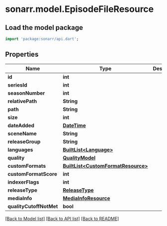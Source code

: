 # sonarr.model.EpisodeFileResource

## Load the model package
```dart
import 'package:sonarr/api.dart';
```

## Properties
Name | Type | Description | Notes
------------ | ------------- | ------------- | -------------
**id** | **int** |  | [optional] 
**seriesId** | **int** |  | [optional] 
**seasonNumber** | **int** |  | [optional] 
**relativePath** | **String** |  | [optional] 
**path** | **String** |  | [optional] 
**size** | **int** |  | [optional] 
**dateAdded** | [**DateTime**](DateTime.md) |  | [optional] 
**sceneName** | **String** |  | [optional] 
**releaseGroup** | **String** |  | [optional] 
**languages** | [**BuiltList&lt;Language&gt;**](Language.md) |  | [optional] 
**quality** | [**QualityModel**](QualityModel.md) |  | [optional] 
**customFormats** | [**BuiltList&lt;CustomFormatResource&gt;**](CustomFormatResource.md) |  | [optional] 
**customFormatScore** | **int** |  | [optional] 
**indexerFlags** | **int** |  | [optional] 
**releaseType** | [**ReleaseType**](ReleaseType.md) |  | [optional] 
**mediaInfo** | [**MediaInfoResource**](MediaInfoResource.md) |  | [optional] 
**qualityCutoffNotMet** | **bool** |  | [optional] 

[[Back to Model list]](../README.md#documentation-for-models) [[Back to API list]](../README.md#documentation-for-api-endpoints) [[Back to README]](../README.md)


